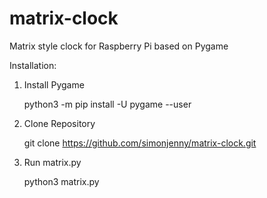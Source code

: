 # matrix-clock

Matrix style clock for Raspberry Pi based on Pygame

Installation:

1. Install Pygame 
   
   python3 -m pip install -U pygame --user

2. Clone Repository
   
   git clone https://github.com/simonjenny/matrix-clock.git

3. Run matrix.py
   
   python3 matrix.py

